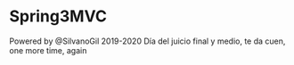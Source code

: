 # Spring3MVC

Powered by @SilvanoGil 2019-2020 Día del juicio final y medio, te da cuen, one more time, again
